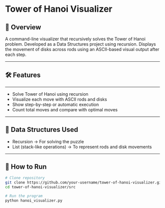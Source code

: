 # Tower of Hanoi Visualizer
## 📌 Overview

A command-line visualizer that recursively solves the Tower of Hanoi problem.
Developed as a Data Structures project using recursion.
Displays the movement of disks across rods using an ASCII-based visual output after each step.

---
## 🛠 Features
---
- Solve Tower of Hanoi using recursion
- Visualize each move with ASCII rods and disks
- Show step-by-step or automatic execution
- Count total moves and compare with optimal moves

---

## 📂 Data Structures Used
- Recursion → For solving the puzzle
- List (stack-like operations) → To represent rods and disk movements

---

## 🚀 How to Run
```bash
# Clone repository
git clone https://github.com/your-username/tower-of-hanoi-visualizer.git
cd tower-of-hanoi-visualizer/src

# Run the program
python hanoi_visualizer.py
